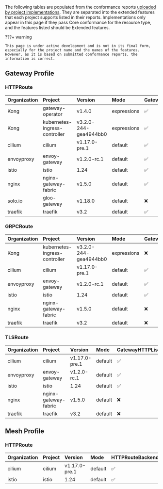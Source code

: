 
The following tables are populated from the conformance reports [uploaded by project implementations](https://github.com/kubernetes-sigs/gateway-api/tree/main/conformance/reports). They are separated into the extended features that each project supports listed in their reports.
Implementations only appear in this page if they pass Core conformance for the resource type, and the features listed should be Extended features.



???+ warning


    This page is under active development and is not in its final form,
    especially for the project name and the names of the features.
    However, as it is based on submitted conformance reports, the information is correct.


## Gateway Profile

### HTTPRoute

| Organization   | Project                       | Version               | Mode        | GatewayPort8080    | HTTPRouteHostRewrite   | HTTPRouteMethodMatching   | HTTPRoutePathRewrite   | HTTPRouteQueryParamMatching   | HTTPRouteResponseHeaderModification   | GatewayHTTPListenerIsolation   | GatewayInfrastructurePropagation   | GatewayStaticAddresses   | HTTPRouteBackendProtocolH2C   | HTTPRouteBackendProtocolWebSocket   | HTTPRouteBackendRequestHeaderModification   | HTTPRouteBackendTimeout   | HTTPRouteDestinationPortMatching   | HTTPRoutePathRedirect   | HTTPRoutePortRedirect   | HTTPRouteRequestMirror   | HTTPRouteRequestMultipleMirrors   | HTTPRouteRequestTimeout   | HTTPRouteSchemeRedirect   | HTTPRouteParentRefPort   |
|:---------------|:------------------------------|:----------------------|:------------|:-------------------|:-----------------------|:--------------------------|:-----------------------|:------------------------------|:--------------------------------------|:-------------------------------|:-----------------------------------|:-------------------------|:------------------------------|:------------------------------------|:--------------------------------------------|:--------------------------|:-----------------------------------|:------------------------|:------------------------|:-------------------------|:----------------------------------|:--------------------------|:--------------------------|:-------------------------|
| Kong           | gateway-operator              | v1.4.0                | expressions | :white_check_mark: | :white_check_mark:     | :white_check_mark:        | :white_check_mark:     | :white_check_mark:            | :white_check_mark:                    | :x:                            | :x:                                | :x:                      | :x:                           | :x:                                 | :x:                                         | :x:                       | :x:                                | :x:                     | :x:                     | :x:                      | :x:                               | :x:                       | :x:                       | :x:                      |
| Kong           | kubernetes-ingress-controller | v3.2.0-244-gea4944bb0 | expressions | :white_check_mark: | :white_check_mark:     | :white_check_mark:        | :white_check_mark:     | :white_check_mark:            | :white_check_mark:                    | :x:                            | :x:                                | :x:                      | :x:                           | :x:                                 | :x:                                         | :x:                       | :x:                                | :x:                     | :x:                     | :x:                      | :x:                               | :x:                       | :x:                       | :x:                      |
| cilium         | cilium                        | v1.17.0-pre.1         | default     | :white_check_mark: | :white_check_mark:     | :white_check_mark:        | :white_check_mark:     | :white_check_mark:            | :white_check_mark:                    | :white_check_mark:             | :white_check_mark:                 | :white_check_mark:       | :white_check_mark:            | :white_check_mark:                  | :white_check_mark:                          | :white_check_mark:        | :white_check_mark:                 | :white_check_mark:      | :white_check_mark:      | :white_check_mark:       | :white_check_mark:                | :white_check_mark:        | :white_check_mark:        | :x:                      |
| envoyproxy     | envoy-gateway                 | v1.2.0-rc.1           | default     | :white_check_mark: | :white_check_mark:     | :white_check_mark:        | :white_check_mark:     | :white_check_mark:            | :white_check_mark:                    | :white_check_mark:             | :white_check_mark:                 | :white_check_mark:       | :white_check_mark:            | :white_check_mark:                  | :white_check_mark:                          | :white_check_mark:        | :white_check_mark:                 | :white_check_mark:      | :white_check_mark:      | :white_check_mark:       | :white_check_mark:                | :white_check_mark:        | :white_check_mark:        | :white_check_mark:       |
| istio          | istio                         | 1.24                  | default     | :white_check_mark: | :white_check_mark:     | :white_check_mark:        | :white_check_mark:     | :white_check_mark:            | :white_check_mark:                    | :white_check_mark:             | :white_check_mark:                 | :white_check_mark:       | :white_check_mark:            | :white_check_mark:                  | :white_check_mark:                          | :white_check_mark:        | :white_check_mark:                 | :white_check_mark:      | :white_check_mark:      | :white_check_mark:       | :white_check_mark:                | :white_check_mark:        | :white_check_mark:        | :white_check_mark:       |
| nginx          | nginx-gateway-fabric          | v1.5.0                | default     | :white_check_mark: | :white_check_mark:     | :white_check_mark:        | :white_check_mark:     | :white_check_mark:            | :white_check_mark:                    | :x:                            | :x:                                | :x:                      | :x:                           | :x:                                 | :x:                                         | :x:                       | :x:                                | :x:                     | :white_check_mark:      | :x:                      | :x:                               | :x:                       | :white_check_mark:        | :x:                      |
| solo.io        | gloo-gateway                  | v1.18.0               | default     | :x:                | :white_check_mark:     | :white_check_mark:        | :white_check_mark:     | :white_check_mark:            | :white_check_mark:                    | :x:                            | :x:                                | :x:                      | :x:                           | :x:                                 | :x:                                         | :x:                       | :x:                                | :white_check_mark:      | :white_check_mark:      | :white_check_mark:       | :x:                               | :x:                       | :white_check_mark:        | :x:                      |
| traefik        | traefik                       | v3.2                  | default     | :white_check_mark: | :white_check_mark:     | :white_check_mark:        | :white_check_mark:     | :white_check_mark:            | :white_check_mark:                    | :x:                            | :x:                                | :x:                      | :white_check_mark:            | :white_check_mark:                  | :x:                                         | :x:                       | :white_check_mark:                 | :white_check_mark:      | :white_check_mark:      | :x:                      | :x:                               | :x:                       | :white_check_mark:        | :x:                      |

### GRPCRoute

| Organization   | Project                       | Version               | Mode        | GatewayHTTPListenerIsolation   | GatewayInfrastructurePropagation   | GatewayPort8080    | GatewayStaticAddresses   |
|:---------------|:------------------------------|:----------------------|:------------|:-------------------------------|:-----------------------------------|:-------------------|:-------------------------|
| Kong           | kubernetes-ingress-controller | v3.2.0-244-gea4944bb0 | expressions | :x:                            | :x:                                | :x:                | :x:                      |
| cilium         | cilium                        | v1.17.0-pre.1         | default     | :white_check_mark:             | :white_check_mark:                 | :white_check_mark: | :white_check_mark:       |
| envoyproxy     | envoy-gateway                 | v1.2.0-rc.1           | default     | :white_check_mark:             | :white_check_mark:                 | :white_check_mark: | :white_check_mark:       |
| istio          | istio                         | 1.24                  | default     | :white_check_mark:             | :white_check_mark:                 | :white_check_mark: | :white_check_mark:       |
| nginx          | nginx-gateway-fabric          | v1.5.0                | default     | :x:                            | :x:                                | :x:                | :x:                      |
| traefik        | traefik                       | v3.2                  | default     | :x:                            | :x:                                | :x:                | :x:                      |

### TLSRoute

| Organization   | Project              | Version       | Mode    | GatewayHTTPListenerIsolation   | GatewayInfrastructurePropagation   | GatewayPort8080    | GatewayStaticAddresses   |
|:---------------|:---------------------|:--------------|:--------|:-------------------------------|:-----------------------------------|:-------------------|:-------------------------|
| cilium         | cilium               | v1.17.0-pre.1 | default | :white_check_mark:             | :white_check_mark:                 | :white_check_mark: | :white_check_mark:       |
| envoyproxy     | envoy-gateway        | v1.2.0-rc.1   | default | :white_check_mark:             | :white_check_mark:                 | :white_check_mark: | :white_check_mark:       |
| istio          | istio                | 1.24          | default | :white_check_mark:             | :white_check_mark:                 | :white_check_mark: | :white_check_mark:       |
| nginx          | nginx-gateway-fabric | v1.5.0        | default | :x:                            | :x:                                | :x:                | :x:                      |
| traefik        | traefik              | v3.2          | default | :x:                            | :x:                                | :x:                | :x:                      |

## Mesh Profile

### HTTPRoute

| Organization   | Project   | Version       | Mode    | HTTPRouteBackendProtocolH2C   | HTTPRouteBackendProtocolWebSocket   | HTTPRouteBackendRequestHeaderModification   | HTTPRouteBackendTimeout   | HTTPRouteDestinationPortMatching   | HTTPRouteHostRewrite   | HTTPRouteMethodMatching   | HTTPRoutePathRedirect   | HTTPRoutePathRewrite   | HTTPRoutePortRedirect   | HTTPRouteQueryParamMatching   | HTTPRouteRequestMirror   | HTTPRouteRequestMultipleMirrors   | HTTPRouteRequestTimeout   | HTTPRouteResponseHeaderModification   | HTTPRouteSchemeRedirect   | MeshClusterIPMatching   | HTTPRouteParentRefPort   | MeshConsumerRoute   |
|:---------------|:----------|:--------------|:--------|:------------------------------|:------------------------------------|:--------------------------------------------|:--------------------------|:-----------------------------------|:-----------------------|:--------------------------|:------------------------|:-----------------------|:------------------------|:------------------------------|:-------------------------|:----------------------------------|:--------------------------|:--------------------------------------|:--------------------------|:------------------------|:-------------------------|:--------------------|
| cilium         | cilium    | v1.17.0-pre.1 | default | :white_check_mark:            | :white_check_mark:                  | :white_check_mark:                          | :white_check_mark:        | :white_check_mark:                 | :white_check_mark:     | :white_check_mark:        | :white_check_mark:      | :white_check_mark:     | :white_check_mark:      | :white_check_mark:            | :white_check_mark:       | :white_check_mark:                | :white_check_mark:        | :white_check_mark:                    | :white_check_mark:        | :white_check_mark:      | :x:                      | :x:                 |
| istio          | istio     | 1.24          | default | :white_check_mark:            | :white_check_mark:                  | :white_check_mark:                          | :white_check_mark:        | :white_check_mark:                 | :white_check_mark:     | :white_check_mark:        | :white_check_mark:      | :white_check_mark:     | :white_check_mark:      | :white_check_mark:            | :white_check_mark:       | :white_check_mark:                | :white_check_mark:        | :white_check_mark:                    | :white_check_mark:        | :x:                     | :white_check_mark:       | :white_check_mark:  |
